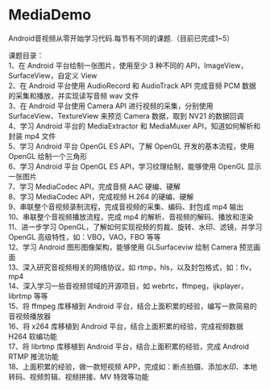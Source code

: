 # MediaDemo
Android音视频从零开始学习代码.每节有不同的课题.（目前已完成1~5）<p>
课题目录：<br>
  1、在 Android 平台绘制一张图片，使用至少 3 种不同的 API，ImageView，SurfaceView，自定义 View<br>
  2、在 Android 平台使用 AudioRecord 和 AudioTrack API 完成音频 PCM 数据的采集和播放，并实现读写音频 wav 文件<br>
  3、在 Android 平台使用 Camera API 进行视频的采集，分别使用 SurfaceView、TextureView 来预览 Camera 数据，取到 NV21 的数据回调<br>
  4、学习 Android 平台的 MediaExtractor 和 MediaMuxer API，知道如何解析和封装 mp4 文件<br>
  5、学习 Android 平台 OpenGL ES API，了解 OpenGL 开发的基本流程，使用 OpenGL 绘制一个三角形<br>
  6、学习 Android 平台 OpenGL ES API，学习纹理绘制，能够使用 OpenGL 显示一张图片<br>
  7、学习 MediaCodec API，完成音频 AAC 硬编、硬解<br>
  8、学习 MediaCodec API，完成视频 H.264 的硬编、硬解<br>
  9、串联整个音视频录制流程，完成音视频的采集、编码、封包成 mp4 输出<br>
  10、串联整个音视频播放流程，完成 mp4 的解析、音视频的解码、播放和渲染<br>
  11、进一步学习 OpenGL，了解如何实现视频的剪裁、旋转、水印、滤镜，并学习 OpenGL 高级特性，如：VBO，VAO，FBO 等等<br>
  12、学习 Android 图形图像架构，能够使用 GLSurfaceviw 绘制 Camera 预览画面<br>
  13、深入研究音视频相关的网络协议，如 rtmp，hls，以及封包格式，如：flv，mp4<br>
  14、深入学习一些音视频领域的开源项目，如 webrtc，ffmpeg，ijkplayer，librtmp 等等<br>
  15、将 ffmpeg 库移植到 Android 平台，结合上面积累的经验，编写一款简易的音视频播放器<br>
  16、将 x264 库移植到 Android 平台，结合上面积累的经验，完成视频数据 H264 软编功能<br>
  17、将 librtmp 库移植到 Android 平台，结合上面积累的经验，完成 Android RTMP 推流功能<br>
  18、上面积累的经验，做一款短视频 APP，完成如：断点拍摄、添加水印、本地转码、视频剪辑、视频拼接、MV 特效等功能<br>
